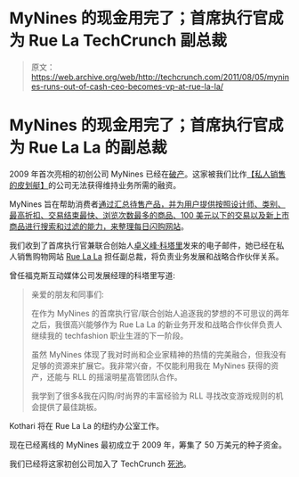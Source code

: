 # MyNines 的现金用完了；首席执行官成为 Rue La TechCrunch 副总裁

> 原文：<https://web.archive.org/web/http://techcrunch.com/2011/08/05/mynines-runs-out-of-cash-ceo-becomes-vp-at-rue-la-la/>

# MyNines 的现金用完了；首席执行官成为 Rue La La 的副总裁

2009 年首次亮相的初创公司 MyNines 已经在[破产](https://web.archive.org/web/20230204182841/http://www.wwd.com/retail-news/people/apar-kothari-joins-rue-la-la-5036927)。这家被我们比作[【私人销售的皮划艇】](https://web.archive.org/web/20230204182841/https://techcrunch.com/2010/03/09/mynines-launches-as-the-kayak-for-private-sales/)的公司无法获得维持业务所需的融资。

MyNines 旨在帮助消费者[通过汇总待售产品，并为用户提供按照设计师、类别、最高折扣、交易结束最快、浏览次数最多的商品、100 美元以下的交易以及新上市商品进行搜索和过滤的能力，来整理每日闪购网站](https://web.archive.org/web/20230204182841/https://techcrunch.com/2011/01/21/mynines-relaunches-private-sales-aggregator-with-new-ui-sales-calendar-and-more/)。

我们收到了首席执行官兼联合创始人[卓义峰·科塔里](https://web.archive.org/web/20230204182841/http://www.linkedin.com/pub/apar-kothari/0/815/523)发来的电子邮件，她已经在私人销售购物网站 [Rue La La](https://web.archive.org/web/20230204182841/http://www.crunchbase.com/company/rue-la-la) 担任副总裁，将负责业务发展和战略合作伙伴关系。

曾任福克斯互动媒体公司发展经理的科塔里写道:

> 亲爱的朋友和同事们:
> 
> 在作为 MyNines 的首席执行官/联合创始人追逐我的梦想的不可思议的两年之后，我很高兴能够作为 Rue La La 的新业务开发和战略合作伙伴负责人继续我的 techfashion 职业生涯的下一阶段。
> 
> 虽然 MyNines 体现了我对时尚和企业家精神的热情的完美融合，但我没有足够的资源来扩展它。我非常兴奋，不仅能利用我在 MyNines 获得的资产，还能与 RLL 的摇滚明星高管团队合作。
> 
> 我学到了很多&我在闪购/时尚界的丰富经验为 RLL 寻找改变游戏规则的机会提供了最佳跳板。

Kothari 将在 Rue La La 的纽约办公室工作。

现在已经离线的 MyNines 最初成立于 2009 年，筹集了 50 万美元的种子资金。

我们已经将这家初创公司加入了 TechCrunch [死池](https://web.archive.org/web/20230204182841/https://techcrunch.com/tag/deadpool/)。